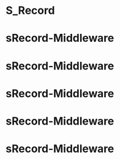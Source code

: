# S_Record
# sRecord-Middleware
# sRecord-Middleware
# sRecord-Middleware
# sRecord-Middleware
# sRecord-Middleware
